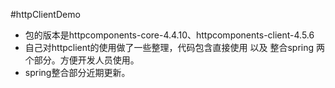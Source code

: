#httpClientDemo 

* 包的版本是httpcomponents-core-4.4.10、httpcomponents-client-4.5.6 
* 自己对httpclient的使用做了一些整理，代码包含直接使用 以及 整合spring 两个部分。方便开发人员使用。
* spring整合部分近期更新。